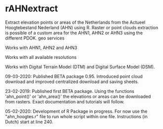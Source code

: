 # rAHNextract
Extract elevation points or areas of the Netherlands from the Actueel Hoogtebestand Nederland (AHN) using R. Raster or point clouds extraction is possible of a custom area for the AHN1, AHN2 or AHN3 using the different PDOK. geo services 

Works with AHN1, AHN2 and AHN3

Works with all available resolutions

Works with Digital Terrain Model (DTM) and Digital Surface Model (DSM).

09-03-2020: Published BETA package 0.95. Introduced point cloud download and improved centralized download and saving sheets.

23-02-2019: Published first BETA package. Using the functions 'ahn_point()' or 'ahn_area()' the elevations or areas can be downloaded from rasters. Exact documentation and tutorials will follow.

05-02-2020: Development of R Package in progress. For now use the "ahn_hoogtes.r" file to run whole script within one file. Instructions (in Dutch) start at line 240.
